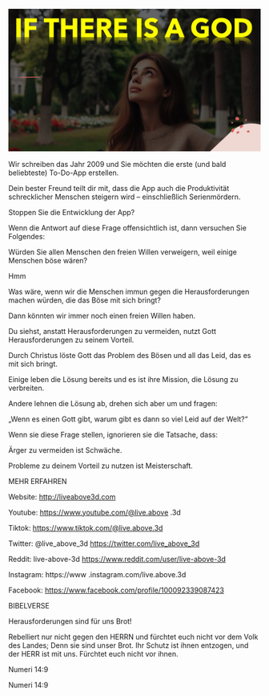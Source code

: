![Video cover image](../cover.jpg "cover photo")

Wir schreiben das Jahr 2009 und Sie möchten die erste (und bald beliebteste) To-Do-App erstellen.

Dein bester Freund teilt dir mit, dass die App auch die Produktivität schrecklicher Menschen steigern wird – einschließlich Serienmördern.

Stoppen Sie die Entwicklung der App?

Wenn die Antwort auf diese Frage offensichtlich ist, dann versuchen Sie Folgendes:

Würden Sie allen Menschen den freien Willen verweigern, weil einige Menschen böse wären?

Hmm

Was wäre, wenn wir die Menschen immun gegen die Herausforderungen machen würden, die das Böse mit sich bringt?

Dann könnten wir immer noch einen freien Willen haben.

Du siehst, anstatt Herausforderungen zu vermeiden, nutzt Gott Herausforderungen zu seinem Vorteil.

Durch Christus löste Gott das Problem des Bösen und all das Leid, das es mit sich bringt.

Einige leben die Lösung bereits und es ist ihre Mission, die Lösung zu verbreiten.

Andere lehnen die Lösung ab, drehen sich aber um und fragen:

„Wenn es einen Gott gibt, warum gibt es dann so viel Leid auf der Welt?“

Wenn sie diese Frage stellen, ignorieren sie die Tatsache, dass:

Ärger zu vermeiden ist Schwäche.

Probleme zu deinem Vorteil zu nutzen ist Meisterschaft.

MEHR ERFAHREN

Website: http://liveabove3d.com

Youtube: https://www.youtube.com/@live.above .3d

Tiktok: https://www.tiktok.com/@live.above.3d

Twitter: @live_above_3d https://twitter.com/live_above_3d

Reddit: live-above-3d https://www.reddit.com/user/live-above-3d

Instagram: https://www .instagram.com/live.above.3d

Facebook: https://www.facebook.com/profile/100092339087423

BIBELVERSE

Herausforderungen sind für uns Brot!

Rebelliert nur nicht gegen den HERRN und fürchtet euch nicht vor dem Volk des Landes; Denn sie sind unser Brot. Ihr Schutz ist ihnen entzogen, und der HERR ist mit uns. Fürchtet euch nicht vor ihnen.

Numeri 14:9

Numeri 14:9